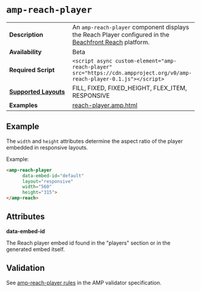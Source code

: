<!---
Copyright 2016 The AMP HTML Authors. All Rights Reserved.

Licensed under the Apache License, Version 2.0 (the "License");
you may not use this file except in compliance with the License.
You may obtain a copy of the License at

      http://www.apache.org/licenses/LICENSE-2.0

Unless required by applicable law or agreed to in writing, software
distributed under the License is distributed on an "AS-IS" BASIS,
WITHOUT WARRANTIES OR CONDITIONS OF ANY KIND, either express or implied.
See the License for the specific language governing permissions and
limitations under the License.
-->


# <a name="amp-reach"></a> `amp-reach-player`

<table>
  <tr>
    <td width="40%"><strong>Description</strong></td>
    <td>
    An <code>amp-reach-player</code> component displays the Reach Player configured in the <a href="https://platform.beachfrontreach.com">Beachfront Reach</a> platform.
    </td>
  </tr>
  <tr>
    <td width="40%"><strong>Availability</strong></td>
    <td>Beta</td>
  </tr>
  <tr>
    <td width="40%"><strong>Required Script</strong></td>
    <td><code>&lt;script async custom-element="amp-reach-player" src="https://cdn.ampproject.org/v0/amp-reach-player-0.1.js">&lt;/script></code></td>
  </tr>
  <tr>
    <td class="col-fourty"><strong><a href="https://www.ampproject.org/docs/guides/responsive/control_layout.html">Supported Layouts</a></strong></td>
    <td>FILL, FIXED, FIXED_HEIGHT, FLEX_ITEM, RESPONSIVE</td>
  </tr>
  <tr>
    <td width="40%"><strong>Examples</strong></td>
    <td>
    <a href="https://github.com/ampproject/amphtml/blob/master/examples/reach-player.amp.html">reach-player.amp.html</a>
    </td>
  </tr>
</table>

## Example

The `width` and `height` attributes determine the aspect ratio of the player embedded in responsive layouts.

Example:

```html
<amp-reach-player
      data-embed-id="default"
      layout="responsive"
      width="560"
      height="315">
</amp-reach>
```

## Attributes

**data-embed-id**

The Reach player embed id found in the "players" section or in the generated embed itself.

## Validation

See [amp-reach-player rules](https://github.com/ampproject/amphtml/blob/master/extensions/amp-reach-player/0.1/validator-amp-reach-player.protoascii) in the AMP validator specification.
